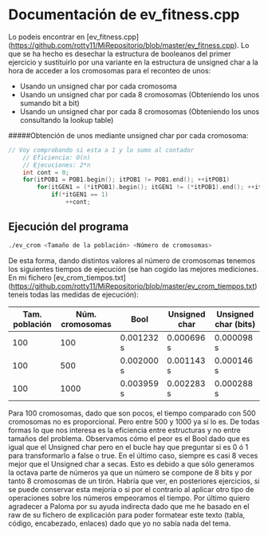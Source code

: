 Documentación de ev_fitness.cpp
===============================

Lo podeis encontrar en [ev_fitness.cpp] (https://github.com/rotty11/MiRepositorio/blob/master/ev_fitness.cpp). Lo que se ha hecho es desechar la estructura de booleanos del primer ejercicio y sustituirlo por una variante en la estructura de unsigned char a la hora de acceder a los cromosomas para el reconteo de unos:

  - Usando un unsigned char por cada cromosoma
  - Usando un unsigned char por cada 8 cromosomas (Obteniendo los unos sumando bit a bit)
  - Usando un unsigned char por cada 8 cromosomas (Obteniendo los unos consultando la lookup table)

#####Obtención de unos mediante unsigned char por cada cromosoma:

```cpp
// Voy comprobando si esta a 1 y lo sumo al contador
	// Eficiencia: O(n)
	// Ejecuciones: 2*n
	int cont = 0;
	for(itPOB1 = POB1.begin(); itPOB1 != POB1.end(); ++itPOB1)
		for(itGEN1 = (*itPOB1).begin(); itGEN1 != (*itPOB1).end(); ++itGEN1)
			if(*itGEN1 == 1)
				++cont;
```

Ejecución del programa
---------------------------

  ```bash
  ./ev_crom <Tamaño de la población> <Número de cromosomas>
  ```

De esta forma, dando distintos valores al número de cromosomas tenemos los siguientes tiempos de ejecución (se han cogido las mejores mediciones. En mi fichero [ev_crom_tiempos.txt] (https://github.com/rotty11/MiRepositorio/blob/master/ev_crom_tiempos.txt) teneis todas las medidas de ejecución):

 Tam. población | Núm. cromosomas |    Bool    | Unsigned char | Unsigned char (bits)
----------------|-----------------|------------|---------------|---------------------
 	     100      |		     100      | 0.001232 s |  0.000696 s   |      0.000098 s
 	     100      |        500      | 0.002000 s |  0.001143 s   |      0.000146 s
 	     100      |       1000      | 0.003959 s |  0.002283 s   |      0.000288 s

Para 100 cromosomas, dado que son pocos, el tiempo comparado con 500 cromosomas no es proporcional. Pero entre 500 y 1000 ya sí lo es. De todas formas lo que nos interesa es la eficiencia entre estructuras y no entre tamaños del problema. Observamos cómo el peor es el Bool dado que es igual que el Unsigned char pero en el bucle hay que preguntar si es 0 ó 1 para transformarlo a false o true. En el último caso, siempre es casi 8 veces mejor que el Unsigned char a secas. Esto es debido a que sólo generamos la octava parte de números ya que un número se compone de 8 bits y por tanto 8 cromosomas de un tirón. Habría que ver, en posteriores ejercicios, si se puede conservar esta mejoría o si por el contrario al aplicar otro tipo de operaciones sobre los números empeoramos el tiempo.
Por último quiero agradecer a Paloma por su ayuda indirecta dado que me he basado en el raw de su fichero de explicación para poder formatear este texto (tabla, código, encabezado, enlaces) dado que yo no sabía nada del tema.
